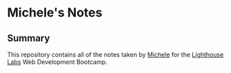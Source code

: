 # Michele's Notes
## Summary 

This repository contains all of the notes taken by [Michele](https://github.com/micmor-m) for the [Lighthouse Labs](https://www.lighthouselabs.ca/) Web Development Bootcamp.
